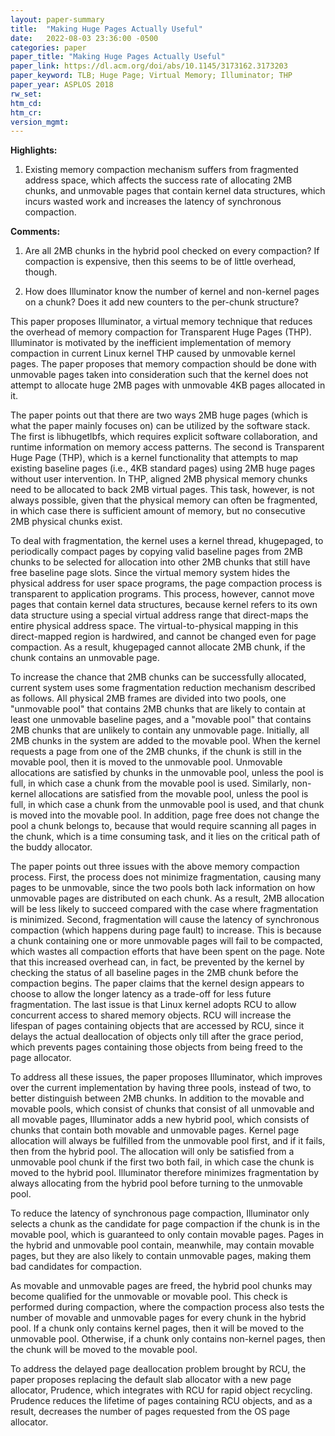 ```yaml
---
layout: paper-summary
title:  "Making Huge Pages Actually Useful"
date:   2022-08-03 23:36:00 -0500
categories: paper
paper_title: "Making Huge Pages Actually Useful"
paper_link: https://dl.acm.org/doi/abs/10.1145/3173162.3173203
paper_keyword: TLB; Huge Page; Virtual Memory; Illuminator; THP
paper_year: ASPLOS 2018
rw_set:
htm_cd:
htm_cr:
version_mgmt:
---
```


**Highlights:**

1. Existing memory compaction mechanism suffers from fragmented address space, which affects the success rate of 
allocating 2MB chunks, and unmovable pages that contain kernel data structures, which incurs wasted work and 
increases the latency of synchronous compaction.

**Comments:**

1. Are all 2MB chunks in the hybrid pool checked on every compaction? If compaction is expensive, then this seems
to be of little overhead, though. 

2. How does Illuminator know the number of kernel and non-kernel pages on a chunk? Does it add new counters to the 
per-chunk structure?

This paper proposes Illuminator, a virtual memory technique that reduces the overhead of memory compaction for 
Transparent Huge Pages (THP).
Illuminator is motivated by the inefficient implementation of memory compaction in current Linux kernel THP caused by 
unmovable kernel pages. 
The paper proposes that memory compaction should be done with unmovable pages taken into consideration such that the
kernel does not attempt to allocate huge 2MB pages with unmovable 4KB pages allocated in it.

The paper points out that there are two ways 2MB huge pages (which is what the paper mainly focuses on) can be 
utilized by the software stack. The first is libhugetlbfs, which requires explicit software collaboration, and 
runtime information on memory access patterns. 
The second is Transparent Huge Page (THP), which is a kernel functionality that attempts to map existing baseline pages 
(i.e., 4KB standard pages) using 2MB huge pages without user intervention. 
In THP, aligned 2MB physical memory chunks need to be allocated to back 2MB virtual pages. This task, however, is not
always possible, given that the physical memory can often be fragmented, in which case there is sufficient amount of
memory, but no consecutive 2MB physical chunks exist.

To deal with fragmentation, the kernel uses a kernel thread, khugepaged, to periodically compact pages by copying 
valid baseline pages from 2MB chunks to be selected for allocation into other 2MB chunks that still have free 
baseline page slots.
Since the virtual memory system hides the physical address for user space programs, the page compaction process is
transparent to application programs.
This process, however, cannot move pages that contain kernel data structures, because kernel refers to its own data 
structure using a special virtual address range that direct-maps the entire physical address space.
The virtual-to-physical mapping in this direct-mapped region is hardwired, and cannot be changed even for page 
compaction. 
As a result, khugepaged cannot allocate 2MB chunk, if the chunk contains an unmovable page.

To increase the chance that 2MB chunks can be successfully allocated, current system uses some fragmentation reduction
mechanism described as follows. 
All physical 2MB frames are divided into two pools, one "unmovable pool" that contains 2MB chunks that are likely to
contain at least one unmovable baseline pages, and a "movable pool" that contains 2MB chunks that are unlikely 
to contain any unmovable page.
Initially, all 2MB chunks in the system are added to the movable pool. When the kernel requests a page from one of the 
2MB chunks, if the chunk is still in the movable pool, then it is moved to the unmovable pool.
Unmovable allocations are satisfied by chunks in the unmovable pool, unless the pool is full, in which case a 
chunk from the movable pool is used.
Similarly, non-kernel allocations are satisfied from the movable pool, unless the pool is full, in which case a 
chunk from the unmovable pool is used, and that chunk is moved into the movable pool.
In addition, page free does not change the pool a chunk belongs to, because that would require scanning all
pages in the chunk, which is a time consuming task, and it lies on the critical path of the buddy allocator.

The paper points out three issues with the above memory compaction process.
First, the process does not minimize fragmentation, causing many pages to be unmovable, since the two pools both 
lack information on how unmovable pages are distributed on each chunk.
As a result, 2MB allocation will be less likely to succeed compared with the case where fragmentation is minimized.
Second, fragmentation will cause the latency of synchronous compaction (which happens during page fault) to increase.
This is because a chunk containing one or more unmovable pages will fail to be compacted, which wastes all compaction 
efforts that have been spent on the page.
Note that this increased overhead can, in fact, be prevented by the kernel by checking the status of all
baseline pages in the 2MB chunk before the compaction begins. The paper claims that the kernel design appears to
choose to allow the longer latency as a trade-off for less future fragmentation.
The last issue is that Linux kernel adopts RCU to allow concurrent access to shared memory objects. RCU will increase
the lifespan of pages containing objects that are accessed by RCU, since it delays the actual deallocation of objects 
only till after the grace period, which prevents pages containing those objects from being freed to the page allocator.

To address all these issues, the paper proposes Illuminator, which improves over the current implementation by having
three pools, instead of two, to better distinguish between 2MB chunks. 
In addition to the movable and movable pools, which consist of chunks that consist of all unmovable and all movable 
pages, Illuminator adds a new hybrid pool, which consists of chunks that contain both movable and unmovable pages.
Kernel page allocation will always be fulfilled from the unmovable pool first, and if it fails, then from the 
hybrid pool. The allocation will only be satisfied from a unmovable pool chunk if the first two both fail, in
which case the chunk is moved to the hybrid pool.
Illuminator therefore minimizes fragmentation by always allocating from the hybrid pool before turning to the 
unmovable pool.

To reduce the latency of synchronous page compaction, Illuminator only selects a chunk as the candidate for page
compaction if the chunk is in the movable pool, which is guaranteed to only contain movable pages. 
Pages in the hybrid and unmovable pool contain, meanwhile, may contain movable pages, but they are also likely
to contain unmovable pages, making them bad candidates for compaction.

As movable and unmovable pages are freed, the hybrid pool chunks may become qualified for the unmovable or movable pool.
This check is performed during compaction, where the compaction process also tests the number of movable and 
unmovable pages for every chunk in the hybrid pool.
If a chunk only contains kernel pages, then it will be moved to the unmovable pool. Otherwise, if a chunk only contains
non-kernel pages, then the chunk will be moved to the movable pool.

To address the delayed page deallocation problem brought by RCU, the paper proposes replacing the default slab 
allocator with a new page allocator, Prudence, which integrates with RCU for rapid object recycling.
Prudence reduces the lifetime of pages containing RCU objects, and as a result, decreases the number of pages
requested from the OS page allocator.
